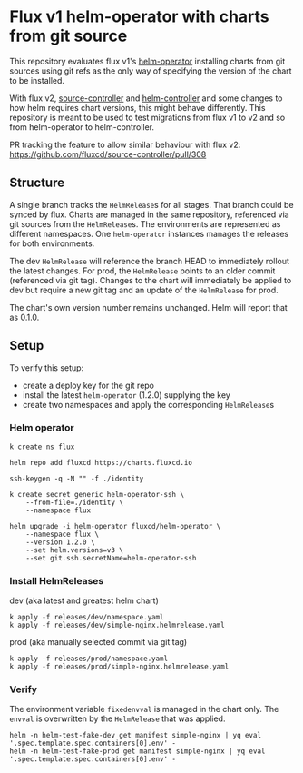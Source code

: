 # Flux v1 helm-operator with charts from git source

This repository evaluates flux v1's [helm-operator](https://github.com/fluxcd/helm-operator) installing charts from git sources using git refs as the only way of specifying the version of the chart to be installed. 

With flux v2, [source-controller](https://github.com/fluxcd/source-controller) and [helm-controller](https://github.com/fluxcd/helm-controller) and some changes to how helm requires chart versions, this might behave differently. This repository is meant to be used to test migrations from flux v1 to v2 and so from helm-operator to helm-controller.

PR tracking the feature to allow similar behaviour with flux v2: https://github.com/fluxcd/source-controller/pull/308

## Structure

A single branch tracks the `HelmRelease`s for all stages. That branch could be synced by flux. Charts are managed in the same repository, referenced via git sources from the `HelmRelease`s. The environments are represented as different namespaces. One `helm-operator` instances manages the releases for both environments.

The dev `HelmRelease` will reference the branch HEAD to immediately rollout the latest changes. For prod, the `HelmRelease` points to an older commit (referenced via git tag). Changes to the chart will immediately be applied to dev but require a new git tag and an update of the `HelmRelease` for prod.

The chart's own version number remains unchanged. Helm will report that as 0.1.0.

## Setup

To verify this setup:

- create a deploy key for the git repo
- install the latest `helm-operator` (1.2.0) supplying the key
- create two namespaces and apply the corresponding `HelmRelease`s



### Helm operator

```
k create ns flux

helm repo add fluxcd https://charts.fluxcd.io

ssh-keygen -q -N "" -f ./identity

k create secret generic helm-operator-ssh \
    --from-file=./identity \
    --namespace flux

helm upgrade -i helm-operator fluxcd/helm-operator \
    --namespace flux \
    --version 1.2.0 \
    --set helm.versions=v3 \
    --set git.ssh.secretName=helm-operator-ssh
```

### Install HelmReleases

dev (aka latest and greatest helm chart)

```
k apply -f releases/dev/namespace.yaml
k apply -f releases/dev/simple-nginx.helmrelease.yaml
```

prod (aka manually selected commit via git tag)

```
k apply -f releases/prod/namespace.yaml
k apply -f releases/prod/simple-nginx.helmrelease.yaml
```

### Verify

The environment variable `fixedenvval` is managed in the chart only. The `envval` is overwritten by the `HelmRelease` that was applied.

```
helm -n helm-test-fake-dev get manifest simple-nginx | yq eval '.spec.template.spec.containers[0].env' -
helm -n helm-test-fake-prod get manifest simple-nginx | yq eval '.spec.template.spec.containers[0].env' -
```
